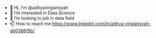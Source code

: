 - 👋 Hi, I’m @adityavirgiansyah
- 👀 I’m interested in Data Science
- 💞️ I’m looking to job in data field
- 📫 How to reach me https://www.linkedin.com/in/aditya-virgiansyah-ab036615b/

<!---
adityavirgiansyah/adityavirgiansyah is a ✨ special ✨ repository because its `README.md` (this file) appears on your GitHub profile.
You can click the Preview link to take a look at your changes.
--->
